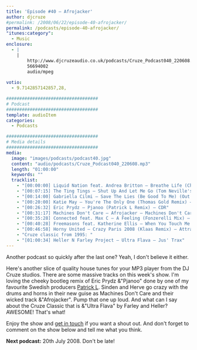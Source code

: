 ```yaml
---
title: 'Episode #40 – Afrojacker'
author: djcruze
#permalink: /2008/06/22/episode-40-afrojacker/
permalink: /podcasts/episode-40-afrojacker/
"itunes:category":
  - Music
enclosure:
  - |
    |
        http://www.djcruzeaudio.co.uk/podcasts/Cruze_Podcast040_220608.mp3
        56694002
        audio/mpeg
        
votio:
  - 9.7142857142857,28,

###################################
# Podcast
###################################
template: audioItem
categories:
  - Podcasts

###################################
# Media details
###################################
media:
  image: "images/podcasts/podcast40.jpg"
  content: "audio/podcasts/Cruze_Podcast040_220608.mp3"
  length: "01:00:00"
  keywords: ""
  tracklist:
    - "[00:00:00] Liquid Nation feat. Andrea Britton – Breathe Life (Chris Ortega &#038; Thomas Gold Dub) – Hit! Records"
    - "[00:07:15] The Ting Tings – Shut Up And Let Me Go (Tom Neville's Keep It Quiet Dub) (Funkfinders cut-up edit) – Columbia"
    - "[00:14:00] Gabriella Cilmi – Save The Lies (Be Good To Me) (Out Of Office Remix) – Island"
    - "[00:20:00] Katie May – You're The Only One (Thomas Gold Remix) – AATW"
    - "[00:26:32] Eric Prydz – Pjanoo (Patrick L Remix) – CDR"
    - "[00:31:17] Machines Don't Care – Afrojacker – Machines Don't Care"
    - "[00:35:28] Connected feat. Max C – A Feeling (Fonzerelli Mix) – Big In Ibiza"
    - "[00:40:28] Freemasons feat. Katherine Ellis – When You Touch Me (Freemasons 2008 Club Mix) – Loaded Records"
    - "[00:46:58] Horny United – Crazy Paris 2008 (Klaas Remix) – Attractive Music"
    - "Cruze classic from 1995: "
    - "[01:00:34] Heller N Farley Project – Ultra Flava – Jus' Trax"
---
```


Another podcast so quickly after the last one? Yeah, I don't believe it either.

Here's another slice of quality house tunes for your MP3 player from the DJ Cruze studios. There are some massive tracks on this week's show. I'm loving the cheeky bootleg remix of Eric Prydz &"Pjanoo" done by one of my favourite Swedish producers [Patrick L][1]. Sinden and Herve go crazy with the drums and horns in their new guise as Machines Don't Care and their wicked track &"Afrojacker". Pump that one up loud. And what can I say about the Cruze Classic that is &"Ultra Flava" by Farley and Heller? AWESOME! That's what!

Enjoy the show and [get in touch][2] if you want a shout out. And don't forget to comment on the show below and tell me what you think.

**Next podcast:** 20th July 2008. Don't be late!

 [1]: http://www.patrickl.se
 [2]: /cms/contact/
 [3]: http://www.djcruze.co.uk/cms/wp-content/DownloadButton.gif
 [4]: http://www.djcruzeaudio.co.uk/podcasts/Cruze_Podcast040_220608.mp3
